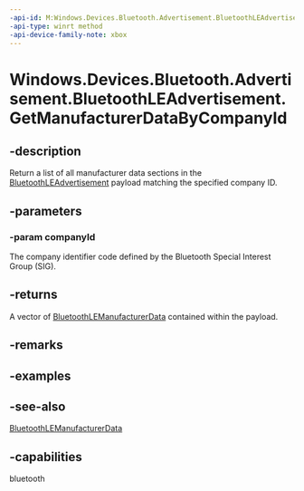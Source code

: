 ```yaml
---
-api-id: M:Windows.Devices.Bluetooth.Advertisement.BluetoothLEAdvertisement.GetManufacturerDataByCompanyId(System.UInt16)
-api-type: winrt method
-api-device-family-note: xbox
---
```


<!-- Method syntax
public Windows.Foundation.Collections.IVectorView<Windows.Devices.Bluetooth.Advertisement.BluetoothLEManufacturerData> GetManufacturerDataByCompanyId(System.UInt16 companyId)
-->

# Windows.Devices.Bluetooth.Advertisement.BluetoothLEAdvertisement.GetManufacturerDataByCompanyId

## -description
Return a list of all manufacturer data sections in the [BluetoothLEAdvertisement](bluetoothleadvertisement.md) payload matching the specified company ID.

## -parameters
### -param companyId
The company identifier code defined by the Bluetooth Special Interest Group (SIG).

## -returns
A vector of [BluetoothLEManufacturerData](bluetoothlemanufacturerdata.md) contained within the payload.

## -remarks

## -examples

## -see-also
[BluetoothLEManufacturerData](bluetoothlemanufacturerdata.md)
## -capabilities
bluetooth
